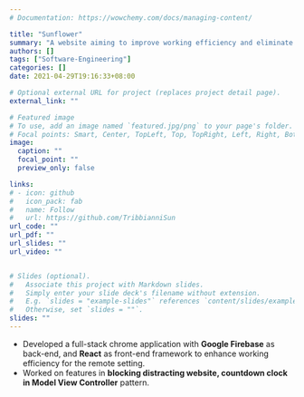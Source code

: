 ```yaml
---
# Documentation: https://wowchemy.com/docs/managing-content/

title: "Sunflower"
summary: "A website aiming to improve working efficiency and eliminate distraction"
authors: []
tags: ["Software-Engineering"]
categories: []
date: 2021-04-29T19:16:33+08:00

# Optional external URL for project (replaces project detail page).
external_link: ""

# Featured image
# To use, add an image named `featured.jpg/png` to your page's folder.
# Focal points: Smart, Center, TopLeft, Top, TopRight, Left, Right, BottomLeft, Bottom, BottomRight.
image:
  caption: ""
  focal_point: ""
  preview_only: false

links:
# - icon: github
#   icon_pack: fab
#   name: Follow
#   url: https://github.com/TribbianniSun
url_code: ""
url_pdf: ""
url_slides: ""
url_video: ""


# Slides (optional).
#   Associate this project with Markdown slides.
#   Simply enter your slide deck's filename without extension.
#   E.g. `slides = "example-slides"` references `content/slides/example-slides.md`.
#   Otherwise, set `slides = ""`.
slides: ""
---
```


- Developed a full-stack chrome application with **Google Firebase** as back-end, and **React** as front-end framework to enhance working efficiency for the remote setting.
- Worked on features in **blocking distracting website, countdown clock in Model View Controller** pattern.